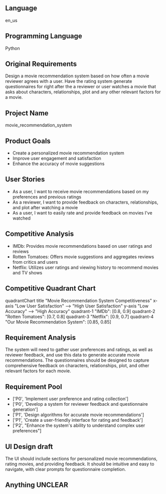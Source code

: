 ## Language

en_us

## Programming Language

Python

## Original Requirements

Design a movie recommendation system based on how often a movie reviewer agrees with a user. Have the rating system generate questionnaires for right after the a reviewer or user watches a movie that asks about characters, relationships, plot and any other relevant factors for a movie.

## Project Name

movie_recommendation_system

## Product Goals

- Create a personalized movie recommendation system
- Improve user engagement and satisfaction
- Enhance the accuracy of movie suggestions

## User Stories

- As a user, I want to receive movie recommendations based on my preferences and previous ratings
- As a reviewer, I want to provide feedback on characters, relationships, and plot after watching a movie
- As a user, I want to easily rate and provide feedback on movies I've watched

## Competitive Analysis

- IMDb: Provides movie recommendations based on user ratings and reviews
- Rotten Tomatoes: Offers movie suggestions and aggregates reviews from critics and users
- Netflix: Utilizes user ratings and viewing history to recommend movies and TV shows

## Competitive Quadrant Chart

quadrantChart
    title "Movie Recommendation System Competitiveness"
    x-axis "Low User Satisfaction" --> "High User Satisfaction"
    y-axis "Low Accuracy" --> "High Accuracy"
    quadrant-1 "IMDb": [0.8, 0.9]
    quadrant-2 "Rotten Tomatoes": [0.7, 0.8]
    quadrant-3 "Netflix": [0.9, 0.7]
    quadrant-4 "Our Movie Recommendation System": [0.85, 0.85]

## Requirement Analysis

The system will need to gather user preferences and ratings, as well as reviewer feedback, and use this data to generate accurate movie recommendations. The questionnaires should be designed to capture comprehensive feedback on characters, relationships, plot, and other relevant factors for each movie.

## Requirement Pool

- ['P0', 'Implement user preference and rating collection']
- ['P0', 'Develop a system for reviewer feedback and questionnaire generation']
- ['P1', 'Design algorithms for accurate movie recommendations']
- ['P1', 'Create a user-friendly interface for rating and feedback']
- ['P2', "Enhance the system's ability to understand complex user preferences"]

## UI Design draft

The UI should include sections for personalized movie recommendations, rating movies, and providing feedback. It should be intuitive and easy to navigate, with clear prompts for questionnaire completion.

## Anything UNCLEAR



